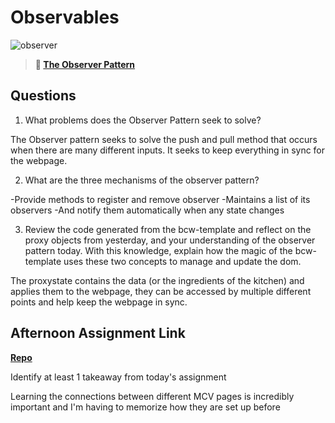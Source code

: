 # Observables

![observer](https://bcw.blob.core.windows.net/public/img/journals/8014045611652045)

> **📖 [The Observer Pattern](https://codeworksacademy.com/fs-student-guide/resources/wk3/04-Observer-Pattern)**

## Questions

1. What problems does the Observer Pattern seek to solve?

The Observer pattern seeks to solve the push and pull method that occurs when there are many different inputs. It seeks to keep everything in sync for the webpage. 

2. What are the three mechanisms of the observer pattern?

-Provide methods to register and remove observer
-Maintains a list of its observers
-And notify them automatically when any state changes

3. Review the code generated from the bcw-template and reflect on the proxy objects from yesterday, and your understanding of the observer pattern today. With this knowledge, explain how the magic of the bcw-template uses these two concepts to manage and update the dom.

The proxystate contains the data (or the ingredients of the kitchen) and applies them to the webpage, they can be accessed by multiple different points and help keep the webpage in sync. 

## Afternoon Assignment Link

**[Repo](https://github.com/JustinBrower/item-shop)**

Identify at least 1 takeaway from today's assignment

Learning the connections between different MCV pages is incredibly important and I'm having to memorize how they are set up before 
